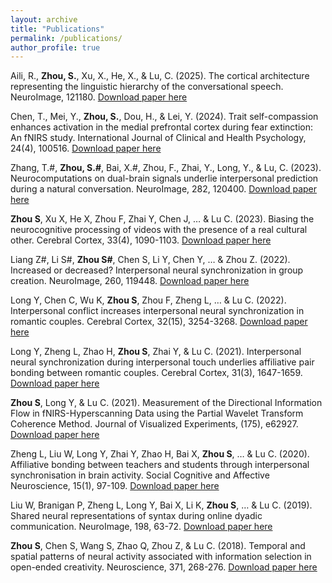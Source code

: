```yaml
---
layout: archive
title: "Publications"
permalink: /publications/
author_profile: true
---
```

Aili, R., **Zhou, S.**, Xu, X., He, X., & Lu, C. (2025). The cortical architecture representing the linguistic hierarchy of the conversational speech. NeuroImage, 121180. [Download paper here](/files/NI2025.pdf)

Chen, T., Mei, Y., **Zhou, S.**, Dou, H., & Lei, Y. (2024). Trait self-compassion enhances activation in the medial prefrontal cortex during fear extinction: An fNIRS study. International Journal of Clinical and Health Psychology, 24(4), 100516. [Download paper here](files/IJCHP2024.pdf)

Zhang, T.#, **Zhou, S.#**, Bai, X.#, Zhou, F., Zhai, Y., Long, Y., & Lu, C. (2023). Neurocomputations on dual-brain signals underlie interpersonal prediction during a natural conversation. NeuroImage, 282, 120400. [Download paper here](https:/manipulative.github.io/files/NI2023.pdf)

**Zhou S**, Xu X, He X, Zhou F, Zhai Y, Chen J, … & Lu C. (2023). Biasing the neurocognitive processing of videos with the presence of a real cultural other. Cerebral Cortex, 33(4), 1090-1103. [Download paper here](https:/manipulative.github.io/files/CC2023.pdf)

Liang Z#, Li S#, **Zhou S#**, Chen S, Li Y, Chen Y, … & Zhou Z. (2022). Increased or decreased? Interpersonal neural synchronization in group creation. NeuroImage, 260, 119448. [Download paper here](https:/manipulative.github.io/files/NI2022.pdf)

Long Y, Chen C, Wu K, **Zhou S**, Zhou F, Zheng L, … & Lu C. (2022). Interpersonal conflict increases interpersonal neural synchronization in romantic couples. Cerebral Cortex, 32(15), 3254-3268. [Download paper here](https:/manipulative.github.io/files/CC2022.pdf)

Long Y, Zheng L, Zhao H, **Zhou S**, Zhai Y, & Lu C. (2021). Interpersonal neural synchronization during interpersonal touch underlies affiliative pair bonding between romantic couples. Cerebral Cortex, 31(3), 1647-1659. [Download paper here](https:/manipulative.github.io/files/CC2021.pdf)

**Zhou S**, Long Y, & Lu C. (2021). Measurement of the Directional Information Flow in fNIRS-Hyperscanning Data using the Partial Wavelet Transform Coherence Method. Journal of Visualized Experiments, (175), e62927. [Download paper here](https:/manipulative.github.io/files/JOVE2021.pdf)

Zheng L, Liu W, Long Y, Zhai Y, Zhao H, Bai X, **Zhou S**, … & Lu C. (2020). Affiliative bonding between teachers and students through interpersonal synchronisation in brain activity. Social Cognitive and Affective Neuroscience, 15(1), 97-109. [Download paper here](https:/manipulative.github.io/files/SCAN2020.pdf)

Liu W, Branigan P, Zheng L, Long Y, Bai X, Li K, **Zhou S**, … & Lu C. (2019). Shared neural representations of syntax during online dyadic communication. NeuroImage, 198, 63-72. [Download paper here](https:/manipulative.github.io/files/NI2019.pdf)

**Zhou S**, Chen S, Wang S, Zhao Q, Zhou Z, & Lu C. (2018). Temporal and spatial patterns of neural activity associated with information selection in open-ended creativity. Neuroscience, 371, 268-276. [Download paper here](https:/manipulative.github.io/files/Neuroscience2018.pdf)